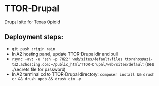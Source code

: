 # TTOR-Drupal
Drupal site for Texas Opioid

## Deployment steps:

 - `git push origin main`
 - In A2 hosting panel, update TTOR-Drupal dir and pull
 - `rsync -avz -e 'ssh -p 7822' web/sites/default/files ttorahos@az1-ts2.a2hosting.com:~/public_html/TTOR-Drupal/web/sites/default` (see ./secrets file for password)
 - In A2 terminal cd to TTOR-Drupal directory: `composer install && drush cr && drush updb && drush cim -y`


